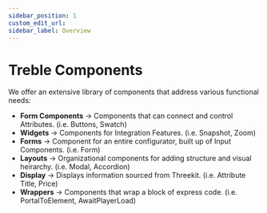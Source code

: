 ```yaml
---
sidebar_position: 1
custom_edit_url:
sidebar_label: Overview
---
```


# Treble Components

We offer an extensive library of components that address various functional needs:

- **Form Components** -> Components that can connect and control Attributes. (i.e. Buttons, Swatch)
- **Widgets** -> Components for Integration Features. (i.e. Snapshot, Zoom)
- **Forms** -> Component for an entire configurator, built up of Input Components. (i.e. Form)
- **Layouts** -> Organizational components for adding structure and visual heirarchy. (i.e. Modal, Accordion)
- **Display** -> Displays information sourced from Threekit. (i.e. Attribute Title, Price)
- **Wrappers** -> Components that wrap a block of express code. (i.e. PortalToElement, AwaitPlayerLoad)
